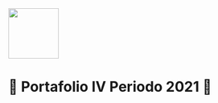 <img width= 100px src="https://jefuentes80.github.io/starup_scl/img/logo_SCL%20(3).png">
<h1>&#127919; Portafolio IV Periodo 2021 &#127919;</h1>
